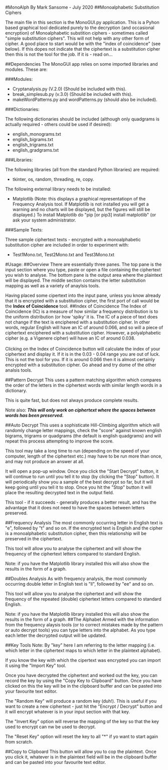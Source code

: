 #MonoAlph
By Mark Sansome - July 2020
##Monoalphabetic Substitution Ciphers

The main file in this section is the MonoGUI.py application. This is a Pyhon based graphical tool dedicated purely to the decryption (and occasional encryption) of Monoalphabetic substition ciphers - sometimes called "simple substitution ciphers". This will not help with any other form of cipher. A good place to start would be with the "index of coincidence" (see below). If this dopes not indicate that the ciphertext is a substitution cipher then this is not the tool for the job. If it is - read on...

##Dependencies
The MonoGUI app relies on some imported libraries and modules. These are:<br>

###Modules:
* Cryptanalysis.py (V.2.0) (Should be included with this).
* break_simplesub.py (v.3.0) (Should be included with this).
* makeWordPatterns.py and wordPatterns.py (should also be included).

###Dictionaries:

The following dictionaries should be included (although only quadgrams is actually required - others could be used if desired):
* english_monograms.txt
* english_bigrams.txt
* english_trigrams.txt
* english_gradgrams.txt

###Libraries:

The following libraries (all from the standard Python libraries) are required:

* tkinter, os, random, threading, re, copy.

The following external library needs to be installed:
* Matplotlib (Note: this displays a graphical representatiopn of the Frequency Analysis tool. If Matplotlib is not installed you will get a warning and no charts will be displayed, but the figures will still be displayed.)
To install Matplotlib do "pip [or pip3] install matplotlib" (or ask your system administrator.


###Sample Texts:

Three sample ciphertext texts - encrypted with a monoalphabetic substitution cipher are included in order to experiment with:
* Test1Mono.txt, Test2Mono.txt and Test3Mono.txt

#Usage:
##Overview
There are essentially three panes. The top pane is the input section where you type, paste or open a file containing the ciphertext you wish to analyse. The bottom pane is the output area where the plaintext will be displayed. The middle section contains the letter substitution mapping as well as a variety of anaylsis tools.

Having placed some cipertext into the input pane, unless you know already that it is encrypted with a substitution cipher, the first port of call would be the **Index of Coincidence** tool.
##Index of Coincidence
The Index of Coincidence (IC) is a measure of how similar a frequency distribution is to the
           uniform distribution (or how 'spiky' it is. The IC of a piece of text does not
           change if the text is enciphered with a substitution cipher. In other words,
           regular English will have an IC of around 0.066, and so will a piece of
           ciphertext enciphered with a substitution cipher. However, a polyalphabetic
           cipher (e.g. a Vigenere cipher) will have an IC of around 0.038.<br><br>
 Clicking on the Index of Coincidence button will calculate the index of your ciphertext and display it. If it is in the 0.03 - 0.04 range you are out of luck. This is not the tool for you. If it is around 0.066 then it is almost certainly encrypted with a substitution cipher. Go ahead and try dome of the other analsis tools.
 
 ##Pattern Decrypt
 This uses a pattern matching algorithm which compares the order of the letters in  the ciphertext words with similar length words in a dictionary.
 
 This is quite fast, but does not always produce complete results.
 
 Note also: ***This will only work on ciphertext where the spaces between words has been preserved.***   

##Auto Decrypt
This uses a sophisticate Hill-Climbing algorithm which will randomly change letter mappings, check the "score" against known english bigrams, trigrams or quadgrams (the default is english quadgrams) and will repeat this process attempting to improve the score.

This tool may take a long time to run (depending on the speed of your computer, length of the ciphertext etc.) may have to be run more than once, and may not produce an answer at all.

It will open a pop-up window. Once you click the "Start Decrypt" button, it will continue to run until you tell it to stop (by clicking the "Stop" button). It will periodically show you a sample of the best decrypt so far, but it will keep going until you tell it to stop. Once you hit the "Stop" button it will place the resulting decrypted text in the output field.
 
This tool - if it succeeds - generally produces a better result, and has the advantage that it does not need to have the spaces between letters preserved.

##Frequency Analysis
The most commonly occurring letter in English text is "e", followed by "t" and so on. If the encrypted text is English and the cipher is a monoalphabetic substitution cipher, then this relationship will be preserved in the ciphertext.

This tool will allow you to analyse the ciphertext and will show the frequency of the ciphertext letters compared to standard English.

Note: if you have the Matplotlib library installed this will also show the results in the form of a graph.

##Doubles Analysis
As with frequency analysis, the most commonly occurring double letter in English text is "ll", followed by "ee" and so on.

This tool will allow you to analyse the ciphertext and will show the frequency of the repeated (double) ciphertext letters compared to standard English.

Note: if you have the Matplotlib library installed this will also show the results in the form of a graph.
##The Alphabet
Armed with the information from the frequency alaysis tools (or to correct mistakes made by the pattern or auto decrypt tools) you can type letters into the alphabet. As you type each letter the decrypted output will be updated.

##Key Tools
Note: By "key" here I am referring to the letter mapping (i.e. which letter in the ciphertext maps to which letter in the plaintext alphabet).
 
If you know the key with which the cipertext was encrypted you can import it using the "Import Key" tool.
 
Once you have decrypted the ciphertext and worked out the key, you can record the key by using the "Copy Key to Clipboard" button. Once you have clicked on this the key will be in the clipboard buffer and can be pasted into your favourite text editor.

The "Random Key" will produce a random key (duh!). This is useful if you want to create a new ciphertext - just hit the "Encrypt / Decrypt" button and it will encrypt whatever is in your input section with that key.

The  "Invert Key" option will reverse the mapping of the key so that the key used to encrypt can nw be used to decrypt.

The "Reset Key" option will reset the key to all "*" if yo want to start again from scratch.

##Copy to Clipboard
This button will allow you to cop the plaintext. Once you click it, whatever is in the plaintext field will be in the clipboard buffer and can be pasted into your favourite text editor.



